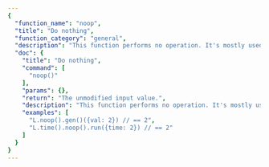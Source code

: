 ```yaml
---
{
  "function_name": "noop",
  "title": "Do nothing",
  "function_category": "general",
  "description": "This function performs no operation. It's mostly used\nfor debugging and testing purposes",
  "doc": {
    "title": "Do nothing",
    "command": [
      "noop()"
    ],
    "params": {},
    "return": "The unmodified input value.",
    "description": "This function performs no operation. It's mostly used\nfor debugging and testing purposes",
    "examples": [
      "L.noop().gen()({val: 2}) // == 2",
      "L.time().noop().run({time: 2}) // == 2"
    ]
  }
}
---
```

